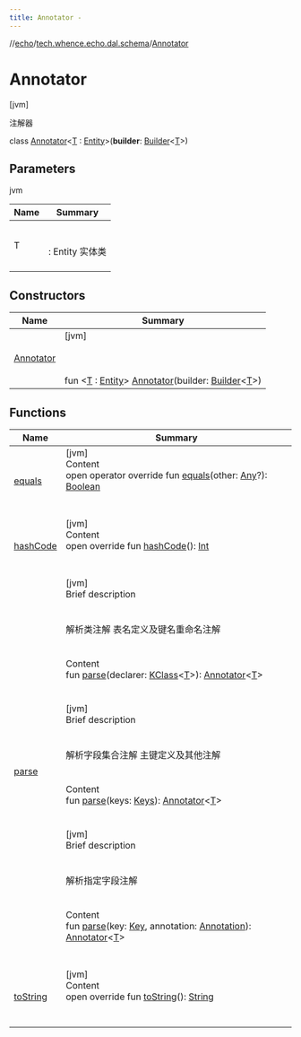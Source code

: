 ```yaml
---
title: Annotator -
---
```

//[echo](../../index.md)/[tech.whence.echo.dal.schema](../index.md)/[Annotator](index.md)



# Annotator  
 [jvm] 

注解器

class [Annotator](index.md)<[T](index.md) : [Entity](../../tech.whence.echo.dal.entity/-entity/index.md)>(**builder**: [Builder](../-builder/index.md)<[T](index.md)>)   


## Parameters  
  
jvm  
  
|  Name|  Summary| 
|---|---|
| T| <br><br>: Entity 实体类<br><br>
  


## Constructors  
  
|  Name|  Summary| 
|---|---|
| [Annotator](-annotator.md)|  [jvm] <br><br><br><br>fun <[T](index.md) : [Entity](../../tech.whence.echo.dal.entity/-entity/index.md)> [Annotator](-annotator.md)(builder: [Builder](../-builder/index.md)<[T](index.md)>)   <br>


## Functions  
  
|  Name|  Summary| 
|---|---|
| [equals](../../tech.whence.echo.webclient.response.exception/-response-unrecognized-exception/index.md#kotlin/Any/equals/#kotlin.Any?/PointingToDeclaration/)| [jvm]  <br>Content  <br>open operator override fun [equals](../../tech.whence.echo.webclient.response.exception/-response-unrecognized-exception/index.md#kotlin/Any/equals/#kotlin.Any?/PointingToDeclaration/)(other: [Any](https://kotlinlang.org/api/latest/jvm/stdlib/kotlin/-any/index.html)?): [Boolean](https://kotlinlang.org/api/latest/jvm/stdlib/kotlin/-boolean/index.html)  <br><br><br>
| [hashCode](../../tech.whence.echo.webclient.response.exception/-response-unrecognized-exception/index.md#kotlin/Any/hashCode/#/PointingToDeclaration/)| [jvm]  <br>Content  <br>open override fun [hashCode](../../tech.whence.echo.webclient.response.exception/-response-unrecognized-exception/index.md#kotlin/Any/hashCode/#/PointingToDeclaration/)(): [Int](https://kotlinlang.org/api/latest/jvm/stdlib/kotlin/-int/index.html)  <br><br><br>
| [parse](parse.md)| [jvm]  <br>Brief description  <br><br><br>解析类注解 表名定义及键名重命名注解<br><br>  <br>Content  <br>fun [parse](parse.md)(declarer: [KClass](https://kotlinlang.org/api/latest/jvm/stdlib/kotlin.reflect/-k-class/index.html)<[T](index.md)>): [Annotator](index.md)<[T](index.md)>  <br><br><br>[jvm]  <br>Brief description  <br><br><br>解析字段集合注解 主键定义及其他注解<br><br>  <br>Content  <br>fun [parse](parse.md)(keys: [Keys](../../tech.whence.echo.dal.schema.key/-keys/index.md)): [Annotator](index.md)<[T](index.md)>  <br><br><br>[jvm]  <br>Brief description  <br><br><br>解析指定字段注解<br><br>  <br>Content  <br>fun [parse](parse.md)(key: [Key](../../tech.whence.echo.dal.schema.key/-key/index.md), annotation: [Annotation](https://kotlinlang.org/api/latest/jvm/stdlib/kotlin/-annotation/index.html)): [Annotator](index.md)<[T](index.md)>  <br><br><br>
| [toString](../../tech.whence.echo.webclient.response.exception/-response-unrecognized-exception/index.md#kotlin/Any/toString/#/PointingToDeclaration/)| [jvm]  <br>Content  <br>open override fun [toString](../../tech.whence.echo.webclient.response.exception/-response-unrecognized-exception/index.md#kotlin/Any/toString/#/PointingToDeclaration/)(): [String](https://kotlinlang.org/api/latest/jvm/stdlib/kotlin/-string/index.html)  <br><br><br>

